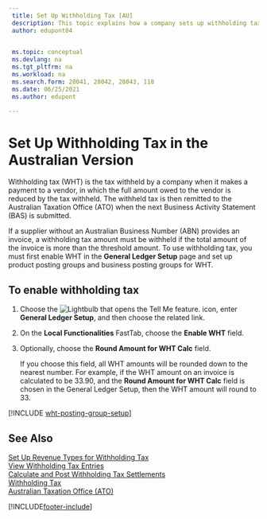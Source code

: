 ```yaml
---
 title: Set Up Withholding Tax [AU]
 description: This topic explains how a company sets up withholding tax (WHT) when it makes a payment to a vendor using the General Ledger Setup page.
 author: edupont04

 
 ms.topic: conceptual
 ms.devlang: na
 ms.tgt_pltfrm: na
 ms.workload: na
 ms.search.form: 28041, 28042, 28043, 118
 ms.date: 06/25/2021
 ms.author: edupont

---
```

# Set Up Withholding Tax in the Australian Version

Withholding tax (WHT) is the tax withheld by a company when it makes a payment to a vendor, in which the full amount owed to the vendor is reduced by the tax withheld. The withheld tax is then remitted to the Australian Taxation Office (ATO) when the next Business Activity Statement (BAS) is submitted.  

If a supplier without an Australian Business Number (ABN) provides an invoice, a withholding tax amount must be withheld if the total amount of the invoice is more than the threshold amount. To use withholding tax, you must first enable WHT in the **General Ledger Setup** page and set up product posting groups and business posting groups for WHT.  

## To enable withholding tax

1. Choose the ![Lightbulb that opens the Tell Me feature.](../../media/ui-search/search_small.png "Tell me what you want to do") icon, enter **General Ledger Setup**, and then choose the related link.  

2. On the **Local Functionalities** FastTab, choose the **Enable WHT** field.  

3. Optionally, choose the **Round Amount for WHT Calc** field.

    If you choose this field, all WHT amounts will be rounded down to the nearest number. For example, if the WHT amount on an invoice is calculated to be 33.90, and the **Round Amount for WHT Calc** field is chosen in the General Ledger Setup, then the WHT amount will round to 33.

[!INCLUDE [wht-posting-group-setup](../includes/AUNZ/wht-posting-group-setup.md)]

## See Also

[Set Up Revenue Types for Withholding Tax](how-to-set-up-revenue-types-for-withholding-tax.md)  
[View Withholding Tax Entries](how-to-view-withholding-tax-entries.md)  
[Calculate and Post Withholding Tax Settlements](how-to-calculate-and-post-withholding-tax-settlements.md)  
[Withholding Tax](withholding-tax.md)  
[Australian Taxation Office (ATO)](https://www.ato.gov.au/)  


[!INCLUDE[footer-include](../../includes/footer-banner.md)]